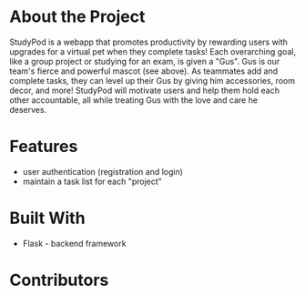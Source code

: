 # About the Project
StudyPod is a webapp that promotes productivity by rewarding users with upgrades for a virtual pet when they complete tasks! Each overarching goal, like a group project or studying for an exam, is given a "Gus". Gus is our team's fierce and powerful mascot (see above). As teammates add and complete tasks, they can level up their Gus by giving him accessories, room decor, and more! StudyPod will motivate users and help them hold each other accountable, all while treating Gus with the love and care he deserves.

# Features
- user authentication (registration and login)
- maintain a task list for each "project"
  

# Built With
- Flask - backend framework


# Contributors

